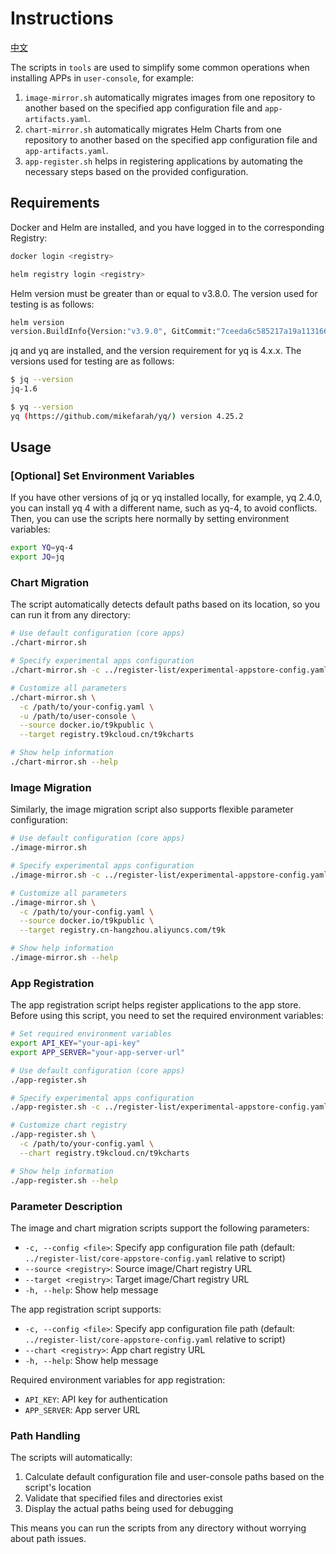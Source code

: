 # Instructions

[中文](./README_zh.md)

The scripts in `tools` are used to simplify some common operations when installing APPs in `user-console`, for example:

1. `image-mirror.sh` automatically migrates images from one repository to another based on the specified app configuration file and `app-artifacts.yaml`.
2. `chart-mirror.sh` automatically migrates Helm Charts from one repository to another based on the specified app configuration file and `app-artifacts.yaml`.
3. `app-register.sh` helps in registering applications by automating the necessary steps based on the provided configuration.

## Requirements

Docker and Helm are installed, and you have logged in to the corresponding Registry:

```bash
docker login <registry>
```

```bash
helm registry login <registry>
```

Helm version must be greater than or equal to v3.8.0. The version used for testing is as follows:

```bash
helm version
version.BuildInfo{Version:"v3.9.0", GitCommit:"7ceeda6c585217a19a1131663d8cd1f7d641b2a7", GitTreeState:"clean", GoVersion:"go1.17.5"}
```

jq and yq are installed, and the version requirement for yq is 4.x.x. The versions used for testing are as follows:

```bash
$ jq --version
jq-1.6

$ yq --version
yq (https://github.com/mikefarah/yq/) version 4.25.2
```

## Usage

### [Optional] Set Environment Variables

If you have other versions of jq or yq installed locally, for example, yq 2.4.0, you can install yq 4 with a different name, such as yq-4, to avoid conflicts. Then, you can use the scripts here normally by setting environment variables:

```bash
export YQ=yq-4
export JQ=jq
```

### Chart Migration

The script automatically detects default paths based on its location, so you can run it from any directory:

```bash
# Use default configuration (core apps)
./chart-mirror.sh

# Specify experimental apps configuration
./chart-mirror.sh -c ../register-list/experimental-appstore-config.yaml

# Customize all parameters
./chart-mirror.sh \
  -c /path/to/your-config.yaml \
  -u /path/to/user-console \
  --source docker.io/t9kpublic \
  --target registry.t9kcloud.cn/t9kcharts

# Show help information
./chart-mirror.sh --help
```

### Image Migration

Similarly, the image migration script also supports flexible parameter configuration:

```bash
# Use default configuration (core apps)
./image-mirror.sh

# Specify experimental apps configuration
./image-mirror.sh -c ../register-list/experimental-appstore-config.yaml

# Customize all parameters
./image-mirror.sh \
  -c /path/to/your-config.yaml \
  --source docker.io/t9kpublic \
  --target registry.cn-hangzhou.aliyuncs.com/t9k

# Show help information
./image-mirror.sh --help
```

### App Registration

The app registration script helps register applications to the app store. Before using this script, you need to set the required environment variables:

```bash
# Set required environment variables
export API_KEY="your-api-key"
export APP_SERVER="your-app-server-url"

# Use default configuration (core apps)
./app-register.sh

# Specify experimental apps configuration
./app-register.sh -c ../register-list/experimental-appstore-config.yaml

# Customize chart registry
./app-register.sh \
  -c /path/to/your-config.yaml \
  --chart registry.t9kcloud.cn/t9kcharts

# Show help information
./app-register.sh --help
```

### Parameter Description

The image and chart migration scripts support the following parameters:

- `-c, --config <file>`: Specify app configuration file path (default: `../register-list/core-appstore-config.yaml` relative to script)
- `--source <registry>`: Source image/Chart registry URL
- `--target <registry>`: Target image/Chart registry URL
- `-h, --help`: Show help message

The app registration script supports:

- `-c, --config <file>`: Specify app configuration file path (default: `../register-list/core-appstore-config.yaml` relative to script)
- `--chart <registry>`: App chart registry URL
- `-h, --help`: Show help message

Required environment variables for app registration:
- `API_KEY`: API key for authentication
- `APP_SERVER`: App server URL

### Path Handling

The scripts will automatically:
1. Calculate default configuration file and user-console paths based on the script's location
2. Validate that specified files and directories exist
3. Display the actual paths being used for debugging

This means you can run the scripts from any directory without worrying about path issues.
